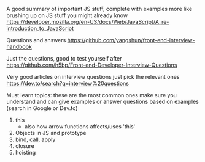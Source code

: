 A good summary of important JS stuff, complete with examples
more like brushing up on JS stuff you might already know
https://developer.mozilla.org/en-US/docs/Web/JavaScript/A_re-introduction_to_JavaScript

Questions and answers
https://github.com/yangshun/front-end-interview-handbook

Just the questions, good to test yourself after
https://github.com/h5bp/Front-end-Developer-Interview-Questions

Very good articles on interview questions
just pick the relevant ones
https://dev.to/search?q=interview%20questions

Must learn topics:
these are the most common ones
make sure you understand and can give examples
or answer questions based on examples
(search in Google or Dev.to)

1. this
   - also how arrow functions affects/uses 'this'
2. Objects in JS and prototype
3. bind, call, apply
4. closure
5. hoisting
